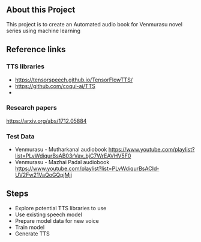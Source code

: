 ## About this Project 
This project is to create an Automated audio book for Venmurasu novel series using machine learning

## Reference links
### TTS libraries
* https://tensorspeech.github.io/TensorFlowTTS/
* https://github.com/coqui-ai/TTS
* <test other libraries too>

### Research papers
https://arxiv.org/abs/1712.05884

### Test Data
* Venmurasu - Mutharkanal audiobook https://www.youtube.com/playlist?list=PLvWdiqurBsAB03rVav_bjC7WrEAVHV5F0 
* Venmurasu - Mazhai Padal audiobook https://www.youtube.com/playlist?list=PLvWdiqurBsACId-UV2Fw21VaQoGQpjMjj
  
## Steps
* Explore potential TTS libraries to use
* Use existing speech model
* Prepare model data for new voice
* Train model
* Generate TTS 

